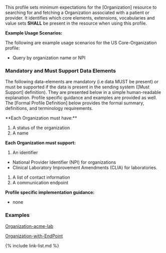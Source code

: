 This profile sets minimum expectations for the [Organization] resource to searching for and fetching a Organization associated with a patient or provider. It identifies which core elements, extensions, vocabularies and value sets **SHALL** be present in the resource when using this profile.

**Example Usage Scenarios:**

The following are example usage scenarios for the US Core-Organization profile:

-   Query by organization name or NPI


### Mandatory and Must Support Data Elements


The following data-elements are mandatory (i.e data MUST be present) or must be supported if the data is present in the sending system ([Must Support] definition). They are presented below in a simple human-readable explanation.  Profile specific guidance and examples are provided as well.  The [Formal Profile Definition] below provides the  formal summary, definitions, and  terminology requirements.  

<div class="note-to-balloters" markdown="1">
**Each Organization must have:**

1.  A status of the organization
1.  A name


**Each Organization must support:**

1.  An identifier
   - National Provider Identifier (NPI) for organizations
   - Clinical Laboratory Improvement Amendments (CLIA) for laboratories.
1.  A list of contact information
1.  A communication endpoint
</div>

**Profile specific implementation guidance:**

- none

### Examples

[Organization-acme-lab](Organization-acme-lab.html)

[Organization-with-EndPoint](Organization-saint-luke-w-endpoint.html)

{% include link-list.md %}
